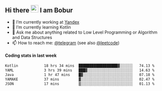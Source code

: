## Hi there <img src="https://media.giphy.com/media/hvRJCLFzcasrR4ia7z/giphy.gif" width="25px" height="25px"> I am Bobur

- 💼 I’m currently working at [Yandex](https://yandex.ru/)
- 🌱 I’m currently learning Kotlin
- 💬 Ask me about anything related to Low Level Programming or Algorithm and Data Structures
- 📫 How to reach me: [@telegram](https://t.me/octoant) (see also [@leetcode](https://leetcode.com/octoant/))    

#### Coding stats in last week

<!--START_SECTION:waka-->

```txt
Kotlin            18 hrs 34 mins  ██████████████████▓░░░░░░   74.13 %
YAML              3 hrs 39 mins   ███▓░░░░░░░░░░░░░░░░░░░░░   14.63 %
Java              1 hr 47 mins    █▓░░░░░░░░░░░░░░░░░░░░░░░   07.18 %
YAMAKE            37 mins         ▓░░░░░░░░░░░░░░░░░░░░░░░░   02.47 %
JSON              17 mins         ▒░░░░░░░░░░░░░░░░░░░░░░░░   01.13 %
```

<!--END_SECTION:waka-->
